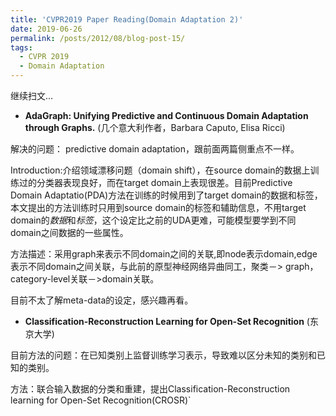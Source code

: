 ```yaml
---
title: 'CVPR2019 Paper Reading(Domain Adaptation 2)'
date: 2019-06-26
permalink: /posts/2012/08/blog-post-15/
tags:
  - CVPR 2019
  - Domain Adaptation
---
```


继续扫文...

+ **AdaGraph: Unifying Predictive and Continuous Domain Adaptation through Graphs.** (几个意大利作者，Barbara Caputo, Elisa Ricci)

解决的问题： predictive domain adaptation，跟前面两篇侧重点不一样。

Introduction:介绍领域漂移问题（domain shift），在source domain的数据上训练过的分类器表现良好，而在target domain上表现很差。目前Predictive Domain Adaptatio(PDA)方法在训练的时候用到了target domain的数据和标签，本文提出的方法训练时只用到source domain的标签和辅助信息，不用target domain的*数据*和*标签*，这个设定比之前的UDA更难，可能模型要学到不同domain之间数据的一些属性。

方法描述：采用graph来表示不同domain之间的关联,即node表示domain,edge表示不同domain之间关联，与此前的原型神经网络异曲同工，聚类－> graph，　category-level关联－>domain关联。

目前不太了解meta-data的设定，感兴趣再看。

+ **Classification-Reconstruction Learning for Open-Set Recognition** (东京大学)

目前方法的问题：在已知类别上监督训练学习表示，导致难以区分未知的类别和已知的类别。

方法：联合输入数据的分类和重建，提出Classification-Reconstruction learning for Open-Set Recognition(CROSR)` 
